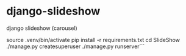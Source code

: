# django-slideshow
django slideshow (carousel)


source .venv/bin/activate
pip install -r requirements.txt
cd SlideShow
./manage.py createsuperuser
./manage.py runserver```
